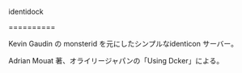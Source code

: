 identidock

==========

Kevin Gaudin の monsterid を元にしたシンプルなidenticon サーバー。

Adrian Mouat 著、オライリージャパンの「Using Dcker」による。
